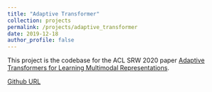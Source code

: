 ```yaml
---
title: "Adaptive Transformer"
collection: projects
permalink: /projects/adaptive_transformer
date: 2019-12-18
author_profile: false
---
```


This project is the codebase for the ACL SRW 2020 paper [Adaptive Transformers for Learning Multimodal Representations]().

[Github URL](https://github.com/prajjwal1/adaptive_transformer)
